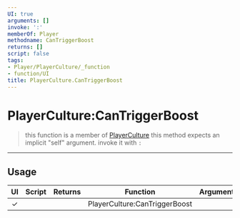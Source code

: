 ```yaml
---
UI: true
arguments: []
invoke: ':'
memberOf: Player
methodname: CanTriggerBoost
returns: []
script: false
tags:
- Player/PlayerCulture/_function
- function/UI
title: PlayerCulture.CanTriggerBoost
---
```

# PlayerCulture:CanTriggerBoost
> this function is a member of [PlayerCulture](civ-6/lua/PlayerCulture.md)
> this method expects an implicit "self" argument. invoke it with `:`
-----
## Usage
|  UI | Script | Returns | Function | Arguments |
|:---:|:------:|-------:|:--------:|:---------|
|✓| ||PlayerCulture:CanTriggerBoost||
